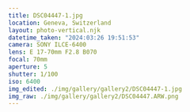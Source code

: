 ```yaml
---
title: DSC04447-1.jpg
location: Geneva, Switzerland
layout: photo-vertical.njk
datetime_taken: "2024:03:26 19:51:53"
camera: SONY ILCE-6400
lens: E 17-70mm F2.8 B070
focal: 70mm
aperture: 5
shutter: 1/100
iso: 6400
img_edited: ./img/gallery/gallery2/DSC04447-1.jpg
img_raw: ./img/gallery/gallery2/DSC04447.ARW.png
---
```


